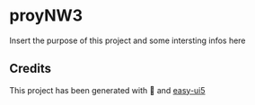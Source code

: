 # proyNW3
Insert the purpose of this project and some intersting infos here


## Credits
This project has been generated with 💙 and [easy-ui5](https://github.com/SAP)
